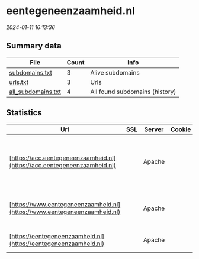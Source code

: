 # eentegeneenzaamheid.nl
*2024-01-11 16:13:36*
## Summary data
| File       | Count | Info |
|------------|-------|------|
|[subdomains.txt](/data/eentegeneenzaamheid.nl/subdomains.txt)|3|Alive subdomains|
|[urls.txt](/data/eentegeneenzaamheid.nl/urls.txt)|3|Urls|
|[all_subdomains.txt](/data/eentegeneenzaamheid.nl/all_subdomains.txt)|4|All found subdomains (history)|
## Statistics
| Url | SSL | Server | Cookie | HSTS | CSP | XFO | XXP | RP | Tech |Title |
|------------|-------|------|------|------|------|------|------|------|------|------|
|[https://acc.eentegeneenzaamheid.nl](https://acc.eentegeneenzaamheid.nl)| |Apache| |:white_check_mark: | | :white_check_mark: | | :white_check_mark: |Apache HTTP Server HSTS MySQL PHP:7.2.34 WordPress:6.1.1 Yoast SEO:19.13|Home - Een tegen...|
|[https://www.eentegeneenzaamheid.nl](https://www.eentegeneenzaamheid.nl)| |Apache| |:white_check_mark: | | :white_check_mark: | | :white_check_mark: |Apache HTTP Server HSTS MySQL PHP:7.2.34 WordPress:6.1.1|Een tegen eenzaa...|
|[https://eentegeneenzaamheid.nl](https://eentegeneenzaamheid.nl)| |Apache| |:white_check_mark: | | :white_check_mark: | | :white_check_mark: |Apache HTTP Server HSTS PHP:7.2.34||